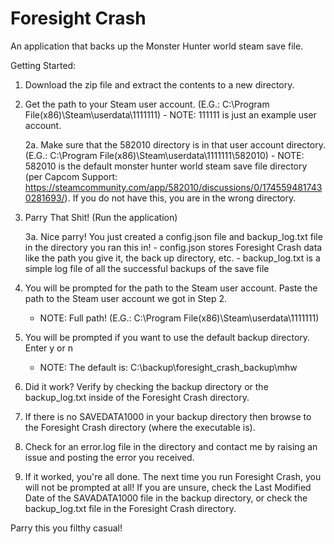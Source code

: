 # Foresight Crash
An application that backs up the Monster Hunter world steam save file.

Getting Started:
1.  Download the zip file and extract the contents to a new directory.

2.  Get the path to your Steam user account. (E.G.: C:\Program File(x86)\Steam\userdata\1111111) - NOTE: 111111 is just an example user account.

    2a.  Make sure that the 582010 directory is in that user account directory. (E.G.: C:\Program File(x86)\Steam\userdata\1111111\582010)
        - NOTE:  582010 is the default monster hunter world steam save file directory (per Capcom Support: https://steamcommunity.com/app/582010/discussions/0/1745594817430281693/). 
          If you do not have this, you are in the wrong directory.

3.  Parry That Shit! (Run the application)

    3a.  Nice parry!  You just created a config.json file and backup_log.txt file in the directory you ran this in!
        - config.json stores Foresight Crash data like the path you give it, the back up directory, etc.
        - backup_log.txt is a simple log file of all the successful backups of the save file
        
4. You will be prompted for the path to the Steam user account.  Paste the path to the Steam user account we got in Step 2.
    - NOTE: Full path! (E.G.: C:\Program File(x86)\Steam\userdata\1111111)

5. You will be prompted if you want to use the default backup directory. Enter y or n
    - NOTE: The default is: C:\backup\foresight_crash_backup\mhw

6.  Did it work?  Verify by checking the backup directory or the backup_log.txt inside of the Foresight Crash directory.

7.  If there is no SAVEDATA1000 in your backup directory then browse to the Foresight Crash directory (where the executable is).

8.  Check for an error.log file in the directory and contact me by raising an issue and posting the error you received.

9.  If it worked, you're all done.  The next time you run Foresight Crash, you will not be prompted at all!  If you are unsure,
    check the Last Modified Date of the SAVADATA1000 file in the backup directory, or check the backup_log.txt file in the 
    Foresight Crash directory.

Parry this you filthy casual!